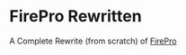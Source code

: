 # FirePro Rewritten
A Complete Rewrite (from scratch) of [FirePro](https://addons.mozilla.org/en-US/firefox/addon/firepro/)
